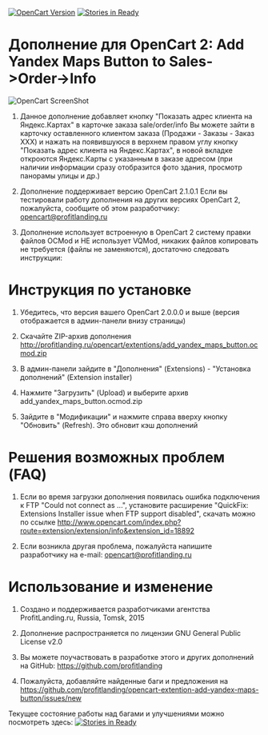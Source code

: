 [![OpenCart Version](https://img.shields.io/badge/opencart-2.1.0.1-blue.svg)](http://www.opencart.com/index.php?route=download/download)
[![Stories in Ready](https://badge.waffle.io/profitlanding/Opencart-Extention-Add-Yandex-Maps-Button.png?label=ready&title=Ready)](http://waffle.io/profitlanding/Opencart-Extention-Add-Yandex-Maps-Button)

# Дополнение для OpenCart 2: Add Yandex Maps Button to Sales->Order->Info

![OpenCart ScreenShot](https://github.com/profitlanding/opencart-extention-add-yandex-maps-button/blob/master/images/screenshot.png)

1. Данное дополнение добавляет кнопку "Показать адрес клиента на Яндекс.Картах" в карточке заказа sale/order/info
Вы можете зайти в карточку оставленного клиентом заказа (Продажи - Заказы - Заказ XXX)
и нажать на появившуюся в верхнем правом углу кнопку "Показать адрес клиента на Яндекс.Картах",
в новой вкладке откроются Яндекс.Карты с указанным в заказе адресом
(при наличии информации сразу отобразится фото здания, просмотр панорамы улицы и др.)

2. Дополнение поддерживает версию OpenCart 2.1.0.1
Если вы тестировали работу дополнения на других версиях OpenCart 2,
пожалуйста, сообщите об этом разработчику: opencart@profitlanding.ru

3. Дополнение использует встроенную в OpenCart 2 систему правки файлов OCMod и НЕ использует VQMod,
никаких файлов копировать не требуется (файлы не заменяются), достаточно следовать инструкции:


# Инструкция по установке 

1. Убедитесь, что версия вашего OpenCart 2.0.0.0 и выше (версия отображается в админ-панели внизу страницы)

2. Скачайте ZIP-архив дополнения http://profitlanding.ru/opencart/extentions/add_yandex_maps_button.ocmod.zip

3. В админ-панели зайдите в "Дополнения" (Extensions) - "Установка дополнений" (Extension installer)

4. Нажмите "Загрузить" (Upload) и выберите архив add_yandex_maps_button.ocmod.zip

5. Зайдите в "Модификации" и нажмите справа вверху кнопку "Обновить" (Refresh). Это обновит кэш дополнений


# Решения возможных проблем (FAQ)

1. Если во время загрузки дополнения появилась ошибка подключения к FTP "Could not connect as ...", установите расширение 
"QuickFix: Extensions Installer issue when FTP support disabled", скачать можно по ссылке
http://www.opencart.com/index.php?route=extension/extension/info&extension_id=18892

2. Если возникла другая проблема, пожалуйста напишите разработчику на e-mail: opencart@profitlanding.ru


# Использование и изменение

1. Создано и поддерживается разработчиками агентства ProfitLanding.ru, Russia, Tomsk, 2015

2. Дополнение распространяется по лицензии GNU General Public License v2.0

3. Вы можете поучаствовать в разработке этого и других дополнений на GitHub: https://github.com/profitlanding

4. Пожалуйста, добавляйте найденные баги и предложения на https://github.com/profitlanding/opencart-extention-add-yandex-maps-button/issues/new

Текущее состояние работы над багами и улучшениями можно посмотреть здесь:
[![Stories in Ready](https://badge.waffle.io/profitlanding/Opencart-Extention-Add-Yandex-Maps-Button.png?label=ready&title=Ready)](http://waffle.io/profitlanding/Opencart-Extention-Add-Yandex-Maps-Button)
